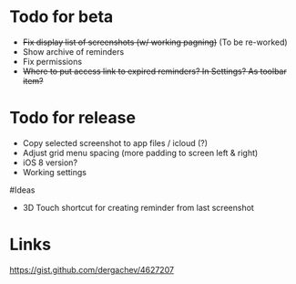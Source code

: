 # Todo for beta

- ~~Fix display list of screenshots (w/ working pagning)~~ (To be re-worked)
- Show archive of reminders
- Fix permissions
- ~~Where to put access link to expired reminders? In Settings? As toolbar item?~~


# Todo for release

- Copy selected screenshot to app files / icloud (?)
- Adjust grid menu spacing (more padding to screen left & right)
- iOS 8 version?
- Working settings


#Ideas

- 3D Touch shortcut for creating reminder from last screenshot

# Links
https://gist.github.com/dergachev/4627207